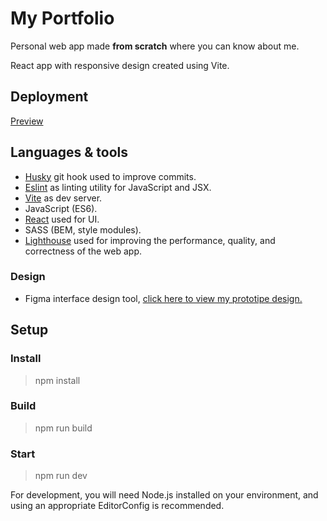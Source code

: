 # My Portfolio

Personal web app made **from scratch** where you can know about me.

React app with responsive design created using Vite.

## Deployment

[Preview](https://antoniojesusruiz.netlify.app/ 'My portfolio web')

## Languages & tools

- [Husky](https://www.npmjs.com/package/husky) git hook used to improve commits.
- [Eslint](https://eslint.org/docs/latest/use/getting-started#quick-start) as linting utility for JavaScript and JSX.
- [Vite](https://vitejs.dev/guide/) as dev server.
- JavaScript (ES6).
- [React](https://es.react.dev/) used for UI.
- SASS (BEM, style modules).
- [Lighthouse](https://chrome.google.com/webstore/detail/lighthouse/blipmdconlkpinefehnmjammfjpmpbjk?hl=es) used for improving the performance, quality, and correctness of the web app.

### Design

- Figma interface design tool, [click here to view my prototipe design.](https://www.figma.com/file/F6Q7P62Uq4GAizWf2YDv8z/Portfolio?type=design&node-id=0%3A1&t=TfUHDfYLxcxWAavw-1 'My portfolio design in Figma')

## Setup

### Install

> npm install

### Build

> npm run build

### Start

> npm run dev

For development, you will need Node.js installed on your environment, and using an appropriate EditorConfig is recommended.
